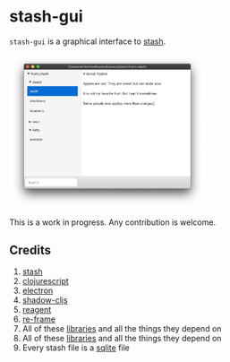 # stash-gui

`stash-gui` is a graphical interface to [stash](https://github.com/rorokimdim/stash).

<img src="screenshots/fruits.png" width=350></img>

This is a work in progress. Any contribution is welcome.


## Credits

1. [stash](https://github.com/rorokimdim/stash)
2. [clojurescript](https://clojurescript.org/)
3. [electron](https://www.electronjs.org/)
4. [shadow-cljs](https://github.com/thheller/shadow-cljs)
5. [reagent](https://reagent-project.github.io/)
6. [re-frame](https://github.com/day8/re-frame)
7. All of these [libraries](https://github.com/rorokimdim/stash-gui/blob/master/package.json#L15) and all the things they depend on
8. All of these [libraries](https://github.com/rorokimdim/stash-gui/blob/master/shadow-cljs.edn#L4) and all the things they depend on
9. Every stash file is a [sqlite](https://sqlite.org/) file
